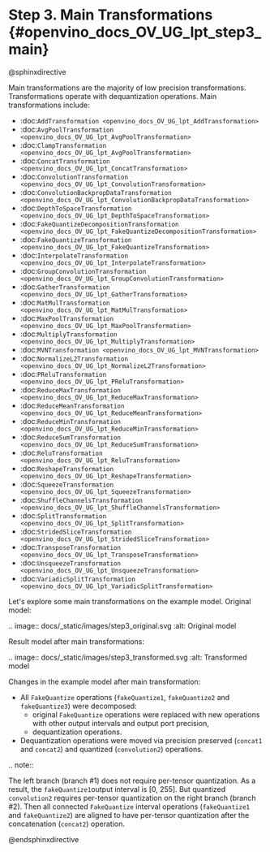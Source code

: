 # Step 3. Main Transformations {#openvino_docs_OV_UG_lpt_step3_main}

@sphinxdirective

Main transformations are the majority of low precision transformations. Transformations operate with dequantization operations. Main transformations include:

* :doc:`AddTransformation <openvino_docs_OV_UG_lpt_AddTransformation>` 
* :doc:`AvgPoolTransformation <openvino_docs_OV_UG_lpt_AvgPoolTransformation>` 
* :doc:`ClampTransformation <openvino_docs_OV_UG_lpt_AvgPoolTransformation>` 
* :doc:`ConcatTransformation <openvino_docs_OV_UG_lpt_ConcatTransformation>` 
* :doc:`ConvolutionTransformation <openvino_docs_OV_UG_lpt_ConvolutionTransformation>` 
* :doc:`ConvolutionBackpropDataTransformation <openvino_docs_OV_UG_lpt_ConvolutionBackpropDataTransformation>` 
* :doc:`DepthToSpaceTransformation <openvino_docs_OV_UG_lpt_DepthToSpaceTransformation>` 
* :doc:`FakeQuantizeDecompositionTransformation <openvino_docs_OV_UG_lpt_FakeQuantizeDecompositionTransformation>` 
* :doc:`FakeQuantizeTransformation <openvino_docs_OV_UG_lpt_FakeQuantizeTransformation>` 
* :doc:`InterpolateTransformation <openvino_docs_OV_UG_lpt_InterpolateTransformation>` 
* :doc:`GroupConvolutionTransformation <openvino_docs_OV_UG_lpt_GroupConvolutionTransformation>` 
* :doc:`GatherTransformation <openvino_docs_OV_UG_lpt_GatherTransformation>` 
* :doc:`MatMulTransformation <openvino_docs_OV_UG_lpt_MatMulTransformation>` 
* :doc:`MaxPoolTransformation <openvino_docs_OV_UG_lpt_MaxPoolTransformation>` 
* :doc:`MultiplyTransformation <openvino_docs_OV_UG_lpt_MultiplyTransformation>` 
* :doc:`MVNTransformation <openvino_docs_OV_UG_lpt_MVNTransformation>` 
* :doc:`NormalizeL2Transformation <openvino_docs_OV_UG_lpt_NormalizeL2Transformation>` 
* :doc:`PReluTransformation <openvino_docs_OV_UG_lpt_PReluTransformation>` 
* :doc:`ReduceMaxTransformation <openvino_docs_OV_UG_lpt_ReduceMaxTransformation>` 
* :doc:`ReduceMeanTransformation <openvino_docs_OV_UG_lpt_ReduceMeanTransformation>` 
* :doc:`ReduceMinTransformation <openvino_docs_OV_UG_lpt_ReduceMinTransformation>` 
* :doc:`ReduceSumTransformation <openvino_docs_OV_UG_lpt_ReduceSumTransformation>` 
* :doc:`ReluTransformation <openvino_docs_OV_UG_lpt_ReluTransformation>` 
* :doc:`ReshapeTransformation <openvino_docs_OV_UG_lpt_ReshapeTransformation>` 
* :doc:`SqueezeTransformation <openvino_docs_OV_UG_lpt_SqueezeTransformation>` 
* :doc:`ShuffleChannelsTransformation <openvino_docs_OV_UG_lpt_ShuffleChannelsTransformation>` 
* :doc:`SplitTransformation <openvino_docs_OV_UG_lpt_SplitTransformation>` 
* :doc:`StridedSliceTransformation <openvino_docs_OV_UG_lpt_StridedSliceTransformation>` 
* :doc:`TransposeTransformation <openvino_docs_OV_UG_lpt_TransposeTransformation>` 
* :doc:`UnsqueezeTransformation <openvino_docs_OV_UG_lpt_UnsqueezeTransformation>` 
* :doc:`VariadicSplitTransformation <openvino_docs_OV_UG_lpt_VariadicSplitTransformation>` 

Let's explore some main transformations on the example model. Original model:

.. image:: docs/_static/images/step3_original.svg
   :alt: Original model

Result model after main transformations:

.. image:: docs/_static/images/step3_transformed.svg
   :alt: Transformed model

Changes in the example model after main transformation:

* All ``FakeQuantize`` operations (``fakeQuantize1``, ``fakeQuantize2`` and ``fakeQuantize3``) were decomposed:
   * original ``FakeQuantize`` operations were replaced with new operations with other output intervals and output port precision,
   * dequantization operations.
* Dequantization operations were moved via precision preserved (``concat1`` and ``concat2``) and quantized (``convolution2``) operations. 

.. note:: 
   
   The left branch (branch #1) does not require per-tensor quantization. As a result, the ``fakeQuantize1``output interval is [0, 255]. But quantized `convolution2` requires per-tensor quantization on the right branch (branch #2). Then all connected ``FakeQuantize`` interval operations (``fakeQuantize1`` and ``fakeQuantize2``) are aligned to have per-tensor quantization after the concatenation (``concat2``) operation.

@endsphinxdirective
